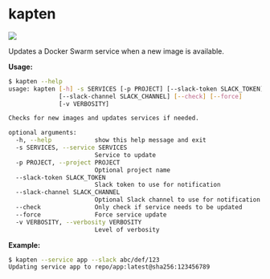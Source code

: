 # kapten

![](https://github.com/5monkeys/kapten/workflows/Test/badge.svg)

Updates a Docker Swarm service when a new image is available.

**Usage:**
```sh
$ kapten --help
usage: kapten [-h] -s SERVICES [-p PROJECT] [--slack-token SLACK_TOKEN]
              [--slack-channel SLACK_CHANNEL] [--check] [--force]
              [-v VERBOSITY]

Checks for new images and updates services if needed.

optional arguments:
  -h, --help            show this help message and exit
  -s SERVICES, --service SERVICES
                        Service to update
  -p PROJECT, --project PROJECT
                        Optional project name
  --slack-token SLACK_TOKEN
                        Slack token to use for notification
  --slack-channel SLACK_CHANNEL
                        Optional Slack channel to use for notification
  --check               Only check if service needs to be updated
  --force               Force service update
  -v VERBOSITY, --verbosity VERBOSITY
                        Level of verbosity
```

**Example:**
```sh
$ kapten --service app --slack abc/def/123
Updating service app to repo/app:latest@sha256:123456789
```
